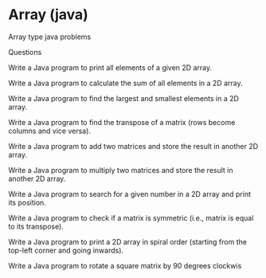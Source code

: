 # Array (java)
Array type java problems

Questions

Write a Java program to print all elements of a given 2D array. 

Write a Java program to calculate the sum of all elements in a 2D array. 

Write a Java program to find the largest and smallest elements in a 2D array. 

Write a Java program to find the transpose of a matrix (rows become columns and vice versa). 

Write a Java program to add two matrices and store the result in another 2D array. 

Write a Java program to multiply two matrices and store the result in another 2D array. 

Write a Java program to search for a given number in a 2D array and print its position. 

Write a Java program to check if a matrix is symmetric (i.e., matrix is equal to its transpose). 

Write a Java program to print a 2D array in spiral order (starting from the top-left corner and going inwards). 

Write a Java program to rotate a square matrix by 90 degrees clockwis
